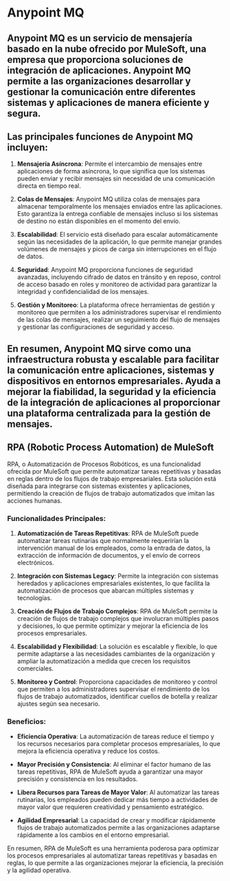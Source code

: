 # Anypoint MQ

## Anypoint MQ es un servicio de mensajería basado en la nube ofrecido por MuleSoft, una empresa que proporciona soluciones de integración de aplicaciones. Anypoint MQ permite a las organizaciones desarrollar y gestionar la comunicación entre diferentes sistemas y aplicaciones de manera eficiente y segura.

## Las principales funciones de Anypoint MQ incluyen:

1. **Mensajería Asíncrona**: Permite el intercambio de mensajes entre aplicaciones de forma asíncrona, lo que significa que los sistemas pueden enviar y recibir mensajes sin necesidad de una comunicación directa en tiempo real.

2. **Colas de Mensajes**: Anypoint MQ utiliza colas de mensajes para almacenar temporalmente los mensajes enviados entre las aplicaciones. Esto garantiza la entrega confiable de mensajes incluso si los sistemas de destino no están disponibles en el momento del envío.

3. **Escalabilidad**: El servicio está diseñado para escalar automáticamente según las necesidades de la aplicación, lo que permite manejar grandes volúmenes de mensajes y picos de carga sin interrupciones en el flujo de datos.

4. **Seguridad**: Anypoint MQ proporciona funciones de seguridad avanzadas, incluyendo cifrado de datos en tránsito y en reposo, control de acceso basado en roles y monitoreo de actividad para garantizar la integridad y confidencialidad de los mensajes.

5. **Gestión y Monitoreo**: La plataforma ofrece herramientas de gestión y monitoreo que permiten a los administradores supervisar el rendimiento de las colas de mensajes, realizar un seguimiento del flujo de mensajes y gestionar las configuraciones de seguridad y acceso.

## En resumen, Anypoint MQ sirve como una infraestructura robusta y escalable para facilitar la comunicación entre aplicaciones, sistemas y dispositivos en entornos empresariales. Ayuda a mejorar la fiabilidad, la seguridad y la eficiencia de la integración de aplicaciones al proporcionar una plataforma centralizada para la gestión de mensajes.


## RPA (Robotic Process Automation) de MuleSoft

RPA, o Automatización de Procesos Robóticos, es una funcionalidad ofrecida por MuleSoft que permite automatizar tareas repetitivas y basadas en reglas dentro de los flujos de trabajo empresariales. Esta solución está diseñada para integrarse con sistemas existentes y aplicaciones, permitiendo la creación de flujos de trabajo automatizados que imitan las acciones humanas.

### Funcionalidades Principales:

1. **Automatización de Tareas Repetitivas**: RPA de MuleSoft puede automatizar tareas rutinarias que normalmente requerirían la intervención manual de los empleados, como la entrada de datos, la extracción de información de documentos, y el envío de correos electrónicos.

2. **Integración con Sistemas Legacy**: Permite la integración con sistemas heredados y aplicaciones empresariales existentes, lo que facilita la automatización de procesos que abarcan múltiples sistemas y tecnologías.

3. **Creación de Flujos de Trabajo Complejos**: RPA de MuleSoft permite la creación de flujos de trabajo complejos que involucran múltiples pasos y decisiones, lo que permite optimizar y mejorar la eficiencia de los procesos empresariales.

4. **Escalabilidad y Flexibilidad**: La solución es escalable y flexible, lo que permite adaptarse a las necesidades cambiantes de la organización y ampliar la automatización a medida que crecen los requisitos comerciales.

5. **Monitoreo y Control**: Proporciona capacidades de monitoreo y control que permiten a los administradores supervisar el rendimiento de los flujos de trabajo automatizados, identificar cuellos de botella y realizar ajustes según sea necesario.

### Beneficios:

- **Eficiencia Operativa**: La automatización de tareas reduce el tiempo y los recursos necesarios para completar procesos empresariales, lo que mejora la eficiencia operativa y reduce los costos.

- **Mayor Precisión y Consistencia**: Al eliminar el factor humano de las tareas repetitivas, RPA de MuleSoft ayuda a garantizar una mayor precisión y consistencia en los resultados.

- **Libera Recursos para Tareas de Mayor Valor**: Al automatizar las tareas rutinarias, los empleados pueden dedicar más tiempo a actividades de mayor valor que requieren creatividad y pensamiento estratégico.

- **Agilidad Empresarial**: La capacidad de crear y modificar rápidamente flujos de trabajo automatizados permite a las organizaciones adaptarse rápidamente a los cambios en el entorno empresarial.

En resumen, RPA de MuleSoft es una herramienta poderosa para optimizar los procesos empresariales al automatizar tareas repetitivas y basadas en reglas, lo que permite a las organizaciones mejorar la eficiencia, la precisión y la agilidad operativa.
